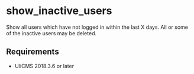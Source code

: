 # show_inactive_users

Show all users which have not logged in within the last X days.
All or some of the inactive users may be deleted.

## Requirements 

* UliCMS 2018.3.6 or later